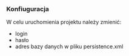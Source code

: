 ### Konfiuguracja
W celu uruchomienia projektu należy zmienić:
- login
- hasło
- adres bazy danych
w pliku persistence.xml

